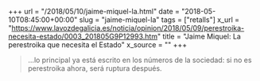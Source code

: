 +++
url = "/2018/05/10/jaime-miquel-la.html"
date = "2018-05-10T08:45:00+00:00"
slug = "jaime-miquel-la"
tags = ["retalls"]
x_url = "https://www.lavozdegalicia.es/noticia/opinion/2018/05/09/perestroika-necesita-estado/0003_201805G9P12993.htm"
title = "Jaime Miquel: La perestroika que necesita el Estado"
x_source = ""
+++


> …lo principal ya está escrito en los números de la sociedad: si no es perestroika ahora, será ruptura después.

